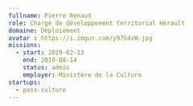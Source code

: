 ```yaml
---
fullname: Pierre Renaud
role: Chargé de développement territorial Hérault
domaine: Déploiement
avatar : https://i.imgur.com/y97G4zW.jpg
missions:
  - start: 2019-02-13
    end: 2019-08-14
    status: admin
    employer: Ministère de la Culture
startups:
  - pass-culture
---
```

